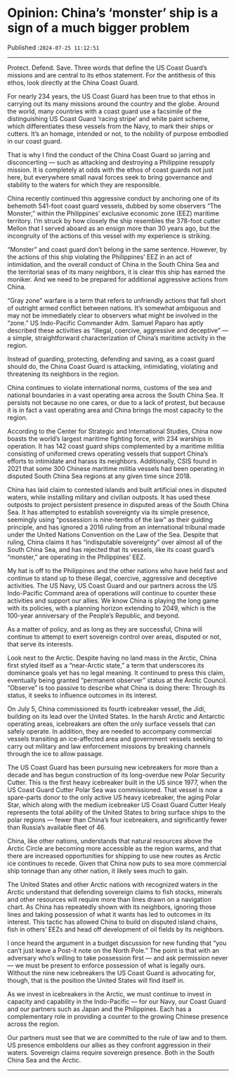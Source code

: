# Opinion: China’s ‘monster’ ship is a sign of a much bigger problem

Published :`2024-07-25 11:12:51`

---

Protect. Defend. Save. Three words that define the US Coast Guard’s missions and are central to its ethos statement. For the antithesis of this ethos, look directly at the China Coast Guard.

For nearly 234 years, the US Coast Guard has been true to that ethos in carrying out its many missions around the country and the globe. Around the world, many countries with a coast guard use a facsimile of the distinguishing US Coast Guard ‘racing stripe’ and white paint scheme, which differentiates these vessels from the Navy, to mark their ships or cutters. It’s an homage, intended or not, to the nobility of purpose embodied in our coast guard.

That is why I find the conduct of the China Coast Guard so jarring and disconcerting — such as attacking and destroying a Philippine resupply mission. It is completely at odds with the ethos of coast guards not just here, but everywhere small naval forces seek to bring governance and stability to the waters for which they are responsible.

China recently continued this aggressive conduct by anchoring one of its behemoth 541-foot coast guard vessels, dubbed by some observers “The Monster,” within the Philippines’ exclusive economic zone (EEZ) maritime territory. I’m struck by how closely the ship resembles the 378-foot cutter Mellon that I served aboard as an ensign more than 30 years ago, but the incongruity of the actions of this vessel with my experience is striking.

“Monster” and coast guard don’t belong in the same sentence. However, by the actions of this ship violating the Philippines’ EEZ in an act of intimidation, and the overall conduct of China in the South China Sea and the territorial seas of its many neighbors, it is clear this ship has earned the moniker. And we need to be prepared for additional aggressive actions from China.

“Gray zone” warfare is a term that refers to unfriendly actions that fall short of outright armed conflict between nations. It’s somewhat ambiguous and may not be immediately clear to observers what might be involved in the “zone.” US Indo-Pacific Commander Adm. Samuel Paparo has aptly described these activities as “illegal, coercive, aggressive and deceptive” — a simple, straightforward characterization of China’s maritime activity in the region.

Instead of guarding, protecting, defending and saving, as a coast guard should do, the China Coast Guard is attacking, intimidating, violating and threatening its neighbors in the region.

China continues to violate international norms, customs of the sea and national boundaries in a vast operating area across the South China Sea. It persists not because no one cares, or due to a lack of protest, but because it is in fact a vast operating area and China brings the most capacity to the region.

According to the Center for Strategic and International Studies, China now boasts the world’s largest maritime fighting force, with 234 warships in operation. It has 142 coast guard ships complemented by a maritime militia consisting of uniformed crews operating vessels that support China’s efforts to intimidate and harass its neighbors. Additionally, CSIS found in 2021 that some 300 Chinese maritime militia vessels had been operating in disputed South China Sea regions at any given time since 2018.

China has laid claim to contested islands and built artificial ones in disputed waters, while installing military and civilian outposts. It has used these outposts to project persistent presence in disputed areas of the South China Sea. It has attempted to establish sovereignty via its simple presence, seemingly using “possession is nine-tenths of the law” as their guiding principle, and has ignored a 2016 ruling from an international tribunal made under the United Nations Convention on the Law of the Sea. Despite that ruling, China claims it has “indisputable sovereignty” over almost all of the South China Sea, and has rejected that its vessels, like its coast guard’s “monster,” are operating in the Philippines’ EEZ.

My hat is off to the Philippines and the other nations who have held fast and continue to stand up to these illegal, coercive, aggressive and deceptive activities. The US Navy, US Coast Guard and our partners across the US Indo-Pacific Command area of operations will continue to counter these activities and support our allies. We know China is playing the long game with its policies, with a planning horizon extending to 2049, which is the 100-year anniversary of the People’s Republic, and beyond.

As a matter of policy, and as long as they are successful, China will continue to attempt to exert sovereign control over areas, disputed or not, that serve its interests.

Look next to the Arctic. Despite having no land mass in the Arctic, China first styled itself as a “near-Arctic state,” a term that underscores its dominance goals yet has no legal meaning. It continued to press this claim, eventually being granted “permanent observer” status at the Arctic Council. “Observe” is too passive to describe what China is doing there: Through its status, it seeks to influence outcomes in its interest.

On July 5, China commissioned its fourth icebreaker vessel, the Jidi, building on its lead over the United States. In the harsh Arctic and Antarctic operating areas, icebreakers are often the only surface vessels that can safely operate. In addition, they are needed to accompany commercial vessels transiting an ice-affected area and government vessels seeking to carry out military and law enforcement missions by breaking channels through the ice to allow passage.

The US Coast Guard has been pursuing new icebreakers for more than a decade and has begun construction of its long-overdue new Polar Security Cutter. This is the first heavy icebreaker built in the US since 1977, when the US Coast Guard Cutter Polar Sea was commissioned. That vessel is now a spare-parts donor to the only active US heavy icebreaker, the aging Polar Star, which along with the medium icebreaker US Coast Guard Cutter Healy represents the total ability of the United States to bring surface ships to the polar regions — fewer than China’s four icebreakers, and significantly fewer than Russia’s available fleet of 46.

China, like other nations, understands that natural resources above the Arctic Circle are becoming more accessible as the region warms, and that there are increased opportunities for shipping to use new routes as Arctic ice continues to recede. Given that China now puts to sea more commercial ship tonnage than any other nation, it likely sees much to gain.

The United States and other Arctic nations with recognized waters in the Arctic understand that defending sovereign claims to fish stocks, minerals and other resources will require more than lines drawn on a navigation chart. As China has repeatedly shown with its neighbors, ignoring those lines and taking possession of what it wants has led to outcomes in its interest. This tactic has allowed China to build on disputed island chains, fish in others’ EEZs and head off development of oil fields by its neighbors.

I once heard the argument in a budget discussion for new funding that “you can’t just leave a Post-it note on the North Pole.” The point is that with an adversary who’s willing to take possession first — and ask permission never — we must be present to enforce possession of what is legally ours. Without the nine new icebreakers the US Coast Guard is advocating for, though, that is the position the United States will find itself in.

As we invest in icebreakers in the Arctic, we must continue to invest in capacity and capability in the Indo-Pacific — for our Navy, our Coast Guard and our partners such as Japan and the Philippines. Each has a complementary role in providing a counter to the growing Chinese presence across the region.

Our partners must see that we are committed to the rule of law and to them. US presence emboldens our allies as they confront aggression in their waters. Sovereign claims require sovereign presence. Both in the South China Sea and the Arctic.

---

